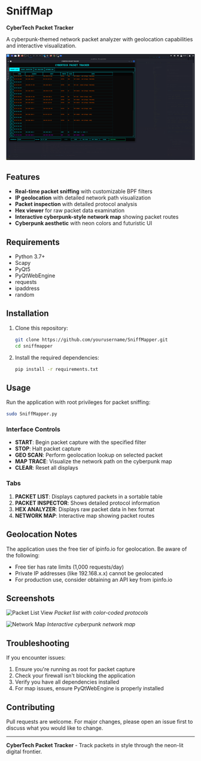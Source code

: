 # SniffMap

**CyberTech Packet Tracker**

A cyberpunk-themed network packet analyzer with geolocation capabilities and interactive visualization.

![CyberTech Packet Tracker Screenshot](screenshot.png)

## Features

-  **Real-time packet sniffing** with customizable BPF filters
-  **IP geolocation** with detailed network path visualization
-  **Packet inspection** with detailed protocol analysis
-  **Hex viewer** for raw packet data examination
-  **Interactive cyberpunk-style network map** showing packet routes
-  **Cyberpunk aesthetic** with neon colors and futuristic UI

## Requirements

- Python 3.7+
- Scapy
- PyQt5
- PyQtWebEngine
- requests
- ipaddress
- random

## Installation

1. Clone this repository:
   ```bash
   git clone https://github.com/yourusername/SniffMapper.git
   cd sniffmapper
   ```

2. Install the required dependencies:
   ```bash
   pip install -r requirements.txt
   ```

## Usage

Run the application with root privileges for packet sniffing:
```bash
sudo SniffMapper.py
```

### Interface Controls
- **START**: Begin packet capture with the specified filter
- **STOP**: Halt packet capture
- **GEO SCAN**: Perform geolocation lookup on selected packet
- **MAP TRACE**: Visualize the network path on the cyberpunk map
- **CLEAR**: Reset all displays

### Tabs
1. **PACKET LIST**: Displays captured packets in a sortable table
2. **PACKET INSPECTOR**: Shows detailed protocol information
3. **HEX ANALYZER**: Displays raw packet data in hex format
4. **NETWORK MAP**: Interactive map showing packet routes

## Geolocation Notes

The application uses the free tier of ipinfo.io for geolocation. Be aware of the following:
- Free tier has rate limits (1,000 requests/day)
- Private IP addresses (like 192.168.x.x) cannot be geolocated
- For production use, consider obtaining an API key from ipinfo.io

## Screenshots

![Packet List View](screenshots/packet_list.png)
*Packet list with color-coded protocols*

![Network Map](screenshots/network_map.png)
*Interactive cyberpunk network map*

## Troubleshooting

If you encounter issues:
1. Ensure you're running as root for packet capture
2. Check your firewall isn't blocking the application
3. Verify you have all dependencies installed
4. For map issues, ensure PyQtWebEngine is properly installed

## Contributing

Pull requests are welcome. For major changes, please open an issue first to discuss what you would like to change.

---

**CyberTech Packet Tracker** - Track packets in style through the neon-lit digital frontier.
